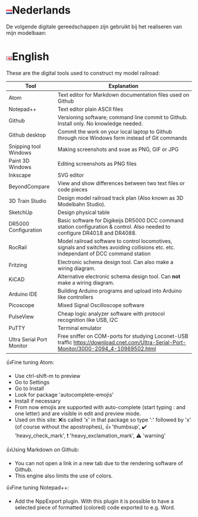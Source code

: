 # ![Nederlandse vlag](./images/nl.gif)Nederlands

De volgende digitale gereedschappen zijn gebruikt bij het realiseren van mijn modelbaan:

# ![English flag](./images/gb.gif)English

These are the digital tools used to construct my model railroad:

|Tool|Explanation|
|-----------------------|-------------------|
Atom|Text editor for Markdown documentation files used on Github
Notepad++|Text editor plain ASCII files
Github|Versioning software; command line commit to Github. Install only. No knowledge needed.
Github desktop|Commit the work on your local laptop to Github through nice Windows form instead of Git commands
Snipping tool Windows|Making screenshots and svae as PNG, GIF or JPG
Paint 3D Windows|Editing screenshots as PNG files
Inkscape|SVG editor
BeyondCompare|View and show differences between two text files or code pieces
3D Train Studio|Design model railroad track plan (Also known as 3D Modelbahn Studio).
SketchUp|Design physical table
DR5000 Configuration|Basic software for Digikeijs DR5000 DCC command station configuration & control. Also needed to configure DR4018 and DR4088.
RocRail|Model railroad software to control locomotives, signals and switches avoiding collisions etc. etc. independant of DCC command station
Fritzing|Electronic schema design tool. Can also make a wiring diagram.
KiCAD|Alternative electronic schema design tool. Can **not** make a wiring diagram.
Arduino IDE|Building Arduino programs and upload into Arduino like controllers
Picoscope|Mixed Signal Oscilloscope software
PulseView|Cheap logic analyzer software with protocol recognition like USB, I2C
PuTTY|Terminal emulator
Ultra Serial Port Monitor|Free sniffer on COM-ports for studying Loconet-USB traffic  https://download.cnet.com/Ultra-Serial-Port-Monitor/3000-2094_4-10969502.html

👍Fine tuning Atom:

* Use ctrl-shift-m to preview
* Go to Settings
* Go to Install
* Look for package 'autocomplete-emojis'
* Install if necessary
* From now emojis are supported with auto-complete (start typing : and one letter) and are visible in edit and preview mode.
* Used on this site: ❌is called 'x' in that package so type ':' followed by 'x' (of course without the apostrophes), 👍 'thumbsup', ✔️ 'heavy_check_mark', ❗ 'heavy_exclamation_mark', ⚠️ 'warning'

👍Using Markdown on Github:

* You can not open a link in a new tab due to the rendering software of Github.
* This engine also limits the use of colors.

👍Fine tuning Notepad++:

* Add the NppExport plugin. With this plugin it is possible to have a selected piece of formatted (colored) code exported to e.g. Word.

